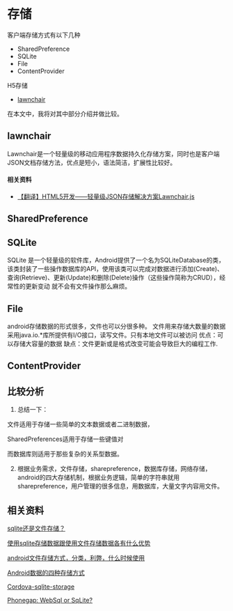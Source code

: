 # 存储

客户端存储方式有以下几种

- SharedPreference
- SQLite
- File
- ContentProvider

H5存储

- [lawnchair](https://github.com/brianleroux/lawnchair)


在本文中，我将对其中部分介绍并做比较。

## lawnchair



Lawnchair是一个轻量级的移动应用程序数据持久化存储方案，同时也是客户端JSON文档存储方法，优点是短小，语法简洁，扩展性比较好。

#### 相关资料

- [【翻译】HTML5开发——轻量级JSON存储解决方案Lawnchair.js](http://www.cnblogs.com/xesam/archive/2012/03/01/2370307.html)


## SharedPreference



## SQLite

SQLite 是一个轻量级的软件库，Android提供了一个名为SQLiteDatabase的类，该类封装了一些操作数据库的API，使用该类可以完成对数据进行添加(Create)、查询(Retrieve)、更新(Update)和删除(Delete)操作（这些操作简称为CRUD），经常性的更新变动 就不会有文件操作那么麻烦。

## File

android存储数据的形式很多，文件也可以分很多种。
文件用来存储大数量的数据采用java.io.*库所提供有I/O接口，读写文件。只有本地文件可以被访问
 优点：可以存储大容量的数据
 缺点：文件更新或是格式改变可能会导致巨大的编程工作.

## ContentProvider



## 比较分析

1. 总结一下：

文件适用于存储一些简单的文本数据或者二进制数据，

SharedPreferences适用于存储一些键值对

而数据库则适用于那些复杂的关系型数据。


2. 根据业务需求，文件存储，sharepreference，数据库存储，网络存储，android的四大存储机制，根据业务逻辑，简单的字符串就用sharepreference，用户管理的很多信息，用数据库，大量文字内容用文件。


## 相关资料

[sqlite还是文件存储？](http://zhidao.baidu.com/link?url=Ca0IMjoJ6wlUHjwhcXyHkgDWOu9r_JZ20JGGmMWRwoMPyALnl7JwBNW8PUG6-CuXHWctc7VX8Y00DcHx4pMe_jIHf4_8aQRPY6s8sfi_lQK)

[使用sqlite存储数据跟使用文件存储数据各有什么优势](http://www.myexception.cn/android/1598946.html)

[android文件存储方式，分类，利弊，什么时候使用](http://zhidao.baidu.com/link?url=XnRzPPOkS7V8kE4EJpYZ2YTqY4O04X9tIVwQPRoJYjoVWyD_6lIZJJuP7nX7yehtPSBigVXdXbPndQnODIVUzVmJ2_SFPTZmLLnjmnRLNHS)

[Android数据的四种存储方式](http://www.cnblogs.com/rond/p/3553156.html)

[Cordova-sqlite-storage](https://github.com/litehelpers/Cordova-sqlite-storage)

[Phonegap: WebSql or SqLite?](http://stackoverflow.com/questions/20121761/phonegap-websql-or-sqlite)